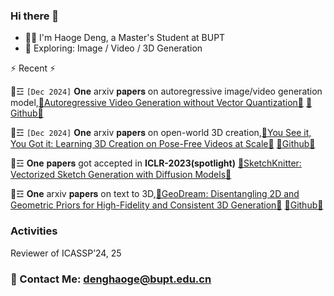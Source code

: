 ### Hi there 👋
- :man_technologist: I'm Haoge Deng, a Master's Student at BUPT
- :telescope: Exploring: Image / Video / 3D Generation


⚡ Recent ⚡

💬☲ ```[Dec 2024]``` **One** arxiv 𝐩𝐚𝐩𝐞𝐫𝐬 on autoregressive image/video generation model,[🔭Autoregressive Video Generation without Vector Quantization🔭](https://arxiv.org/abs/2412.14169)  [🔭Github🔭](https://github.com/baaivision/NOVA)  

💬☲ ```[Dec 2024]``` **One** arxiv 𝐩𝐚𝐩𝐞𝐫𝐬 on open-world 3D creation,[🔭You See it, You Got it: Learning 3D Creation on Pose-Free Videos at Scale🔭](https://arxiv.org/abs/2412.06699/)  [🔭Github🔭](https://github.com/baaivision/See3D)

💬☲ **One** 𝐩𝐚𝐩𝐞𝐫𝐬 got accepted in **ICLR-2023(spotlight)**
[🔭SketchKnitter: Vectorized Sketch Generation with Diffusion Models🔭](https://openreview.net/pdf?id=4eJ43EN2g6l) 

💬☲ **One** arxiv 𝐩𝐚𝐩𝐞𝐫𝐬 on text to 3D,[🔭GeoDream: Disentangling 2D and Geometric Priors for High-Fidelity and Consistent 3D Generation🔭](https://arxiv.org/abs/2311.17971)  [🔭Github🔭](https://github.com/baaivision/GeoDream)  

### Activities
Reviewer of ICASSP’24, 25

### 📧 Contact Me: denghaoge@bupt.edu.cn



<!--
**Bitterdhg/Bitterdhg** is a ✨ _special_ ✨ repository because its `README.md` (this file) appears on your GitHub profile.

Here are some ideas to get you started:

- 🔭 I’m currently working on ...
- 🌱 I’m currently learning ...
- 👯 I’m looking to collaborate on ...
- 🤔 I’m looking for help with ...
- 💬 Ask me about ...
- 📫 How to reach me: ...
- 😄 Pronouns: ...
- ⚡ Fun fact: ...
-->
